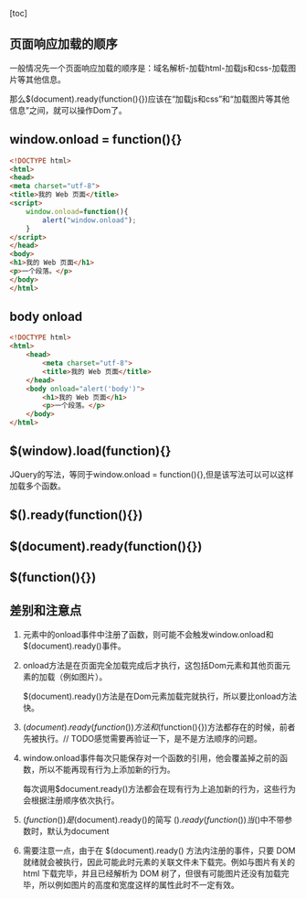[toc]

## 页面响应加载的顺序

一般情况先一个页面响应加载的顺序是：域名解析-加载html-加载js和css-加载图片等其他信息。

那么$(document).ready(function(){})应该在“加载js和css”和“加载图片等其他信息”之间，就可以操作Dom了。

## window.onload = function(){}

```html
<!DOCTYPE html>
<html>
<head>
<meta charset="utf-8"> 
<title>我的 Web 页面</title> 
<script>
    window.onload=function(){
        alert("window.onload");
    }
</script>
</head>
<body>
<h1>我的 Web 页面</h1>
<p>一个段落。</p>
</body>
</html>
```

## body onload

```html
<!DOCTYPE html>
<html>
	<head>
		<meta charset="utf-8"> 
		<title>我的 Web 页面</title> 
	</head>
	<body onload="alert('body')">
		<h1>我的 Web 页面</h1>
		<p>一个段落。</p>
	</body>
</html>
```

## $(window).load(function){}

JQuery的写法，等同于window.onload = function(){},但是该写法可以可以这样加载多个函数。

## $().ready(function(){})

## $(document).ready(function(){})

## $(function(){})

## 差别和注意点

1. <body> 元素中的onload事件中注册了函数，则可能不会触发window.onload和$(document).ready()事件。

2. onload方法是在页面完全加载完成后才执行，这包括Dom元素和其他页面元素的加载（例如图片）。

   $(document).ready()方法是在Dom元素加载完就执行，所以要比onload方法快。

3. $(document).ready(function(){})方法和$(function(){})方法都存在的时候，前者先被执行。// TODO感觉需要再验证一下，是不是方法顺序的问题。

4. window.onload事件每次只能保存对一个函数的引用，他会覆盖掉之前的函数，所以不能再现有行为上添加新的行为。

   每次调用$document.ready()方法都会在现有行为上追加新的行为，这些行为会根据注册顺序依次执行。

5. $(function(){})是$(document).ready()的简写
$().ready(function(){})当$()中不带参数时，默认为document

6. 需要注意一点，由于在 $(document).ready() 方法内注册的事件，只要 DOM  就绪就会被执行，因此可能此时元素的关联文件未下载完。例如与图片有关的 html 下载完毕，并且已经解析为 DOM  树了，但很有可能图片还没有加载完毕，所以例如图片的高度和宽度这样的属性此时不一定有效。

   

